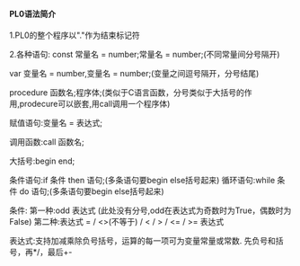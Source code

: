 #### PL0语法简介

1.PL0的整个程序以"."作为结束标记符

2.各种语句:
const 常量名 = number;常量名 = number;(不同常量间分号隔开)

var 变量名 = number,变量名 = number;(变量之间逗号隔开，分号结尾)

procedure 函数名;程序体;(类似于C语言函数，分号类似于大括号的作用,prodecure可以嵌套,用call调用一个程序体)

赋值语句:变量名 = 表达式;

调用函数:call 函数名;

大括号:begin end;

条件语句:if 条件 then 语句;(多条语句要begin else括号起来)
循环语句:while 条件 do 语句;(多条语句要begin else括号起来)

条件:
第一种:odd 表达式   (此处没有分号,odd在表达式为奇数时为True，偶数时为False)
第二种:表达式 = / <>(不等于) / < / > / <= / >= 表达式

表达式:支持加减乘除负号括号，运算的每一项可为变量常量或常数.
先负号和括号，再*/，最后+-